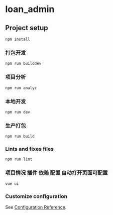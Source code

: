 # loan_admin

## Project setup
```
npm install
```

### 打包开发
```
npm run builddev
```

### 项目分析
```
npm run analyz
```

### 本地开发
```
npm run dev
```

### 生产打包
```
npm run build
```

### Lints and fixes files
```
npm run lint
```

###  项目情况  插件 依赖 配置 自动打开页面可配置
```
vue ui
```
### Customize configuration
See [Configuration Reference](https://cli.vuejs.org/config/).
